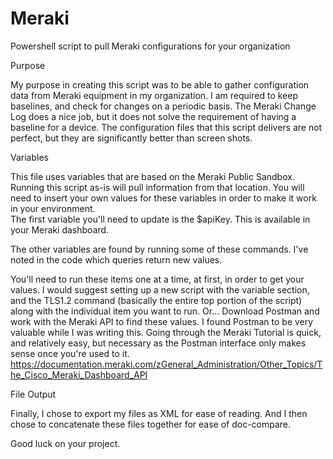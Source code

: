 # Meraki
Powershell script to pull Meraki configurations for your organization

Purpose

My purpose in creating this script was to be able to gather configuration data from Meraki equipment in my organization.  I am required to keep baselines, and check for changes on a periodic basis.  The Meraki Change Log does a nice job, but it does not solve the requirement of having a baseline for a device.
The configuration files that this script delivers are not perfect, but they are significantly better than screen shots.

Variables

This file uses variables that are based on the Meraki Public Sandbox.  Running this script as-is will pull information from that location. You will need to insert your own values for these variables in order to make it work in your environment.  
The first variable you'll need to update is the $apiKey.  This is available in your Meraki dashboard.

The other variables are found by running some of these commands.  I've noted in the code which queries return new values.  

You'll need to run these items one at a time, at first, in order to get your values.  I would suggest setting up a new script with the variable section, and the TLS1.2 command (basically the entire top portion of the script) along with the individual item you want to run.
Or...
Download Postman and work with the Meraki API to find these values.  I found Postman to be very valuable while I was writing this.  Going through the Meraki Tutorial is quick, and relatively easy, but necessary as the Postman interface only makes sense once you're used to it.
https://documentation.meraki.com/zGeneral_Administration/Other_Topics/The_Cisco_Meraki_Dashboard_API


File Output

Finally, I chose to export my files as XML for ease of reading.  And I then chose to concatenate these files together for ease of doc-compare.  

Good luck on your project.
